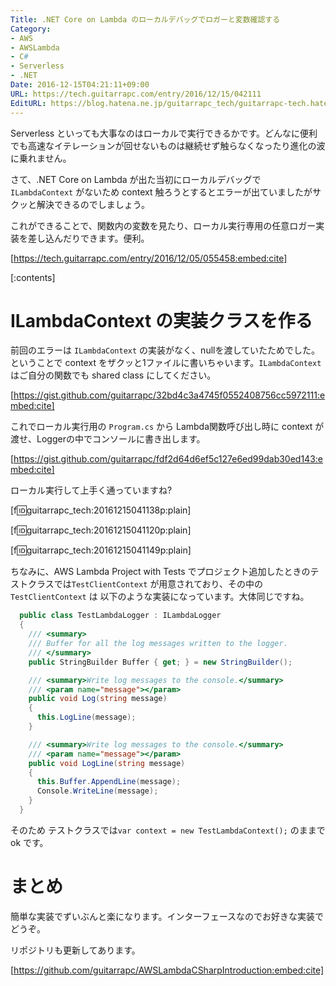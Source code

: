 ```yaml
---
Title: .NET Core on Lambda のローカルデバッグでロガーと変数確認する
Category:
- AWS
- AWSLambda
- C#
- Serverless
- .NET
Date: 2016-12-15T04:21:11+09:00
URL: https://tech.guitarrapc.com/entry/2016/12/15/042111
EditURL: https://blog.hatena.ne.jp/guitarrapc_tech/guitarrapc-tech.hatenablog.com/atom/entry/10328749687199066612
---
```


Serverless といっても大事なのはローカルで実行できるかです。どんなに便利でも高速なイテレーションが回せないものは継続せず触らなくなったり進化の波に乗れません。

さて、.NET Core on Lambda が出た当初にローカルデバッグで `ILambdaContext` がないため context 触ろうとするとエラーが出ていましたがサクッと解決できるのでしましょう。

これができることで、関数内の変数を見たり、ローカル実行専用の任意ロガー実装を差し込んだりできます。便利。

[https://tech.guitarrapc.com/entry/2016/12/05/055458:embed:cite]


[:contents]

# ILambdaContext の実装クラスを作る

前回のエラーは `ILambdaContext` の実装がなく、nullを渡していたためでした。ということで context をザクッと1ファイルに書いちゃいます。`ILambdaContext` はご自分の関数でも shared class にしてください。

[https://gist.github.com/guitarrapc/32bd4c3a4745f0552408756cc5972111:embed:cite]

これでローカル実行用の `Program.cs` から Lambda関数呼び出し時に context が渡せ、Loggerの中でコンソールに書き出します。

[https://gist.github.com/guitarrapc/fdf2d64d6ef5c127e6ed99dab30ed143:embed:cite]

ローカル実行して上手く通っていますね?

[f:id:guitarrapc_tech:20161215041138p:plain]

[f:id:guitarrapc_tech:20161215041120p:plain]

[f:id:guitarrapc_tech:20161215041149p:plain]

ちなみに、AWS Lambda Project with Tests でプロジェクト追加したときのテストクラスでは`TestClientContext` が用意されており、その中の `TestClientContext` は 以下のような実装になっています。大体同じですね。

```cs
  public class TestLambdaLogger : ILambdaLogger
  {
    /// <summary>
    /// Buffer for all the log messages written to the logger.
    /// </summary>
    public StringBuilder Buffer { get; } = new StringBuilder();

    /// <summary>Write log messages to the console.</summary>
    /// <param name="message"></param>
    public void Log(string message)
    {
      this.LogLine(message);
    }

    /// <summary>Write log messages to the console.</summary>
    /// <param name="message"></param>
    public void LogLine(string message)
    {
      this.Buffer.AppendLine(message);
      Console.WriteLine(message);
    }
  }
```

そのため テストクラスでは`var context = new TestLambdaContext();` のままでok です。

# まとめ

簡単な実装でずいぶんと楽になります。インターフェースなのでお好きな実装でどうぞ。

リポジトリも更新してあります。

[https://github.com/guitarrapc/AWSLambdaCSharpIntroduction:embed:cite]
